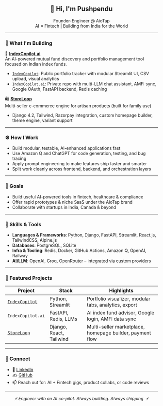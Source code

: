 <h2 align="center">👋 Hi, I'm Pushpendu</h2>
<p align="center">
  Founder-Engineer @ AioTap<br>
  AI × Fintech | Building from India for the World
</p>

---

### 🔧 What I'm Building

🚀 <strong><a href="https://github.com/ps-aiotap/IndexCopilot">IndexCopilot.ai</a></strong>  
An AI-powered mutual fund discovery and portfolio management tool focused on Indian index funds.

- [`IndexCopilot`](https://github.com/ps-aiotap/IndexCopilot): Public portfolio tracker with modular Streamlit UI, CSV upload, visual analytics
- `IndexCopilot.ai`: Private repo with multi-LLM chat assistant, AMFI sync, Google OAuth, FastAPI backend, Redis caching

🛍️ <strong><a href="https://github.com/ps-aiotap/storeloop">StoreLoop</a></strong>  
Multi-seller e-commerce engine for artisan products (built for family use)  
- Django 4.2, Tailwind, Razorpay integration, custom homepage builder, theme engine, variant support

---

### ⚙️ How I Work

- Build modular, testable, AI-enhanced applications fast
- Use Amazon Q and ChatGPT for code generation, testing, and bug tracing
- Apply prompt engineering to make features ship faster and smarter
- Split work cleanly across frontend, backend, and orchestration layers

---

### 🎯 Goals

- Build useful AI-powered tools in fintech, healthcare & compliance
- Offer rapid prototypes & niche SaaS under the AioTap brand
- Collaborate with startups in India, Canada & beyond

---

### 🧠 Skills & Tools

- **Languages & Frameworks**: Python, Django, FastAPI, Streamlit, React.js, TailwindCSS, Alpine.js
- **Databases**: PostgreSQL, SQLite
- **Infra & Tooling**: Redis, Docker, GitHub Actions, Amazon Q, OpenAI, Railway
- **AI/LLM**: OpenAI, Groq, OpenRouter – integrated via custom providers

---

### 📌 Featured Projects

| Project | Stack | Highlights |
|--------|-------|------------|
| [`IndexCopilot`](https://github.com/ps-aiotap/IndexCopilot) | Python, Streamlit | Portfolio visualizer, modular tabs, analytics, export |
| `IndexCopilot.ai` | FastAPI, Redis, LLMs | AI index fund advisor, Google login, AMFI data sync |
| [`StoreLoop`](https://github.com/ps-aiotap/storeloop) | Django, React, Tailwind | Multi-seller marketplace, homepage builder, payment flow |

---

### 🤝 Connect

- 💼 [LinkedIn](https://www.linkedin.com/in/ps-aiotap/)
- ✍️ [GitHub](https://github.com/ps-aiotap)
- 📫 Reach out for: AI + Fintech gigs, product collabs, or code reviews

---

<p align="center"><i>⚡ Engineer with an AI co-pilot. Always building. Always shipping. ⚡</i></p>
